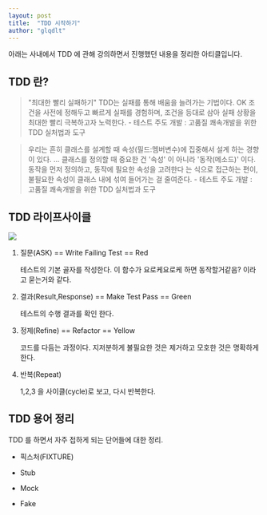 ```yaml
---
layout: post
title:  "TDD 시작하기"
author: "glqdlt"
---
```


아래는 사내에서 TDD 에 관해 강의하면서 진행했던 내용을 정리한 아티클입니다.

## TDD 란?

> "최대한 빨리 실패하기" TDD는 실패를 통해 배움을 늘려가는 기법이다. OK 조건을 사전에 정해두고 빠르게 실패를 경험하며, 조건을 등대로 삼아 실패 상황을 최대한 빨리 극복하고자 노력한다. - 테스트 주도 개발 : 고품질 쾌속개발을 위한 TDD 실처법과 도구

> 우리는 흔히 클래스를 설계할 때 속성(필드:멤버변수)에 집중해서 설계 하는 경향이 있다. ... 클래스를 정의할 때 중요한 건 '속성' 이 아니라 '동작(메소드)' 이다. 동작을 먼저 정의하고, 동작에 필요한 속성을 고려한다 는 식으로 접근하는 편이, 불필요한 속성이 클래스 내에 섞여 들어가는 걸 줄여준다. - 테스트 주도 개발 : 고품질 쾌속개발을 위한 TDD 실처법과 도구

## TDD 라이프사이클

<img src="http://2.bp.blogspot.com/-eMxpoJmZPwM/UvHY2BBeuHI/AAAAAAAAAwM/IvlkwTT4aGU/s1600/Picture1.gif"/>

1. 질문(ASK) == Write Failing Test == Red

    테스트의 기본 골자를 작성한다. 이 함수가 요로케요로케 하면 동작할거같음? 이라고 묻는거와 같다.

2. 결과(Result,Response)  == Make Test Pass == Green

    테스트의 수행 결과를 확인 한다.

3. 정제(Refine) == Refactor == Yellow

    코드를 다듬는 과정이다. 지저분하게 불필요한 것은 제거하고 모호한 것은 명확하게 한다.

4. 반복(Repeat)

    1,2,3 을 사이클(cycle)로 보고, 다시 반복한다.


## TDD 용어 정리

TDD 를 하면서 자주 접하게 되는 단어들에 대한 정리.

- 픽스처(FIXTURE)

- Stub

- Mock

- Fake